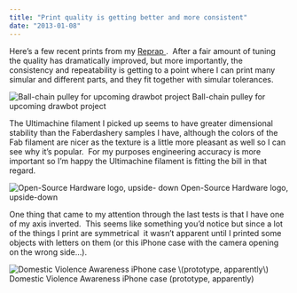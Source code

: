 ```yaml
---
title: "Print quality is getting better and more consistent"
date: "2013-01-08"
---
```


<div class="content">
<p>Here’s a few recent prints from my <a href="http://www.gullicksonlaboratories.com/projects/reprap/" target="_blank" title="RepRap"> Reprap
</a> .  After a
fair amount of tuning the quality has dramatically improved, but more
importantly, the consistency and repeatability is getting to a point where I
can print many simular and different parts, and they fit together with simular
tolerances.</p>
<p><img alt="Ball-chain pulley for upcoming drawbot
project" src="http://www.gullicksonlaboratories.com/wp-
content/uploads/2013/01/IMG_20130107_241901_118-300x225.jpg"/> Ball-chain pulley
for upcoming drawbot project</p>
<p>The Ultimachine filament I picked up seems to have greater dimensional
stability than the Faberdashery samples I have, although the colors of the Fab
filament are nicer as the texture is a little more pleasant as well so I can
see why it’s popular.  For my purposes engineering accuracy is more important
so I’m happy the Ultimachine filament is fitting the bill in that regard.</p>
<p><img alt="Open-Source Hardware logo, upside-
down" src="http://www.gullicksonlaboratories.com/wp-
content/uploads/2013/01/IMG_20130107_131819_981-300x225.jpg"/> Open-Source
Hardware logo, upside-down</p>
<p>One thing that came to my attention through the last tests is that I have one
of my axis inverted.  This seems like something you’d notice but since a lot
of the things I print are symmetrical  it wasn’t apparent until I printed some
objects with letters on them (or this iPhone case with the camera opening on
the wrong side…).</p>
<p><img alt="Domestic Violence Awareness iPhone case \(prototype,
apparently\)" src="http://www.gullicksonlaboratories.com/wp-
content/uploads/2013/01/IMG_20130107_070152_297-225x300.jpg"/> Domestic Violence
Awareness iPhone case (prototype, apparently)</p>
</div>
